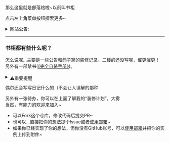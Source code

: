 那么这里就是部落格啦~<Badge type="success">以前叫书柜</Badge>

点击左上角菜单按钮探索更多~

<details>
<summary>网站公告:</summary>

[为什么网站在中国大陆无法访问？](/site/down-china)(2021.10.22)<br />
[《天气简报》更新调整公告](/weather)(2021.10.11)<br />
[关于网站暂停新内容更新的通知](/site/paused)(2021.10.08)

</details>

---
### 书柜都有些什么呢？
怎么说呢…主要是一些公告和鸽子窝的装修记录。<Badge type="tip">二楼的还没写呢，催更催更！</Badge><br />另外有一部禁书([《完全自杀手册》](/CSM))。

<details>
<summary><span style="position:relative;top:4px"><Badge type="danger">⚠️重要提醒</Badge></span></summary><Note type="danger" label="⚠️注意"><br />
这只是给有需要的人准备的。
</Note>
<Note type="tip" label="💡提示"><br />
你不必独自面对一切。<br />
总有人能够帮你解决问题。<br />
如果你有需要，请拨打下面两个电话:<br />
美国自杀干预热线(英语&西班牙语):<br />
+1-800-273-8255<br />
北京24小时心理咨询热线:<br />
+86-010-82951332
</Note>
</details>

偶尔还会写写日记什么的（<Badge type="success">不会让人误解的那种</Badge>

另外有一张待办，你可以在上面了解我的“装修计划”。<Badge>大雾</Badge><br />
当然，有能力的欢迎来加入~

- 可以Fork这个仓库，修改代码后提交PR~
- 也可以…直接把你的想法提个Issue或者[使用邮箱](mailto:bywhite@vip.qq.com?subject=[网站装修]我的想法)~
- 如果你已经实现了你的想法，但你没有GitHub账号，可以[使用邮箱](mailto:bywhite@vip.qq.com?subject=[网站装修]我的想法[附实例])并把你的实例上传到附件~